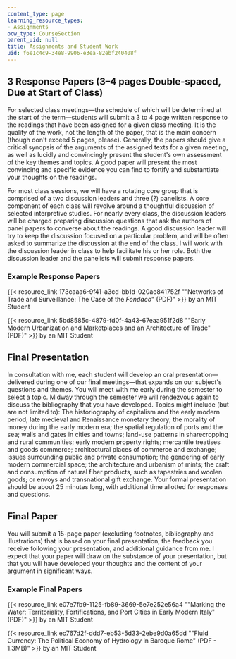```yaml
---
content_type: page
learning_resource_types:
- Assignments
ocw_type: CourseSection
parent_uid: null
title: Assignments and Student Work
uid: f6e1c4c9-34e8-9906-e3ea-82ebf240408f
---
```


3 Response Papers (3–4 pages Double-spaced, Due at Start of Class)
------------------------------------------------------------------

For selected class meetings—the schedule of which will be determined at the start of the term—students will submit a 3 to 4 page written response to the readings that have been assigned for a given class meeting. It is the quality of the work, not the length of the paper, that is the main concern (though don't exceed 5 pages, please). Generally, the papers should give a critical synopsis of the arguments of the assigned texts for a given meeting, as well as lucidly and convincingly present the student's own assessment of the key themes and topics. A good paper will present the most convincing and specific evidence you can find to fortify and substantiate your thoughts on the readings.

For most class sessions, we will have a rotating core group that is comprised of a two discussion leaders and three (?) panelists. A core component of each class will revolve around a thoughtful discussion of selected interpretive studies. For nearly every class, the discussion leaders will be charged preparing discussion questions that ask the authors of panel papers to converse about the readings. A good discussion leader will try to keep the discussion focused on a particular problem, and will be often asked to summarize the discussion at the end of the class. I will work with the discussion leader in class to help facilitate his or her role. Both the discussion leader and the panelists will submit response papers.

### Example Response Papers

{{< resource_link 173caaa6-9f41-a3cd-bb1d-020ae841752f "\"Networks of Trade and Surveillance: The Case of the _Fondaco_\" (PDF)" >}} by an MIT Student

{{< resource_link 5bd8585c-4879-fd0f-4a43-67eaa951f2d8 "\"Early Modern Urbanization and Marketplaces and an Architecture of Trade\" (PDF)" >}} by an MIT Student

Final Presentation
------------------

In consultation with me, each student will develop an oral presentation—delivered during one of our final meetings—that expands on our subject's questions and themes. You will meet with me early during the semester to select a topic. Midway through the semester we will rendezvous again to discuss the bibliography that you have developed. Topics might include (but are not limited to): The historiography of capitalism and the early modern period; late medieval and Renaissance monetary theory; the morality of money during the early modern era; the spatial regulation of ports and the sea; walls and gates in cities and towns; land-use patterns in sharecropping and rural communities; early modern property rights; mercantile treatises and goods commerce; architectural places of commerce and exchange; issues surrounding public and private consumption; the gendering of early modern commercial space; the architecture and urbanism of mints; the craft and consumption of natural fiber products, such as tapestries and woolen goods; or envoys and transnational gift exchange. Your formal presentation should be about 25 minutes long, with additional time allotted for responses and questions.

Final Paper
-----------

You will submit a 15-page paper (excluding footnotes, bibliography and illustrations) that is based on your final presentation, the feedback you receive following your presentation, and additional guidance from me. I expect that your paper will draw on the substance of your presentation, but that you will have developed your thoughts and the content of your argument in significant ways.

### Example Final Papers

{{< resource_link e07e7fb9-1125-fb89-3669-5e7e252e56a4 "\"Marking the Water: Territoriality, Fortifications, and Port Cities in Early Modern Italy\" (PDF)" >}} by an MIT Student

{{< resource_link ec767d2f-ddd7-eb53-5d33-2ebe9d0a65dd "\"Fluid Currency: The Political Economy of Hydrology in Baroque Rome\" (PDF - 1.3MB)" >}} by an MIT Student